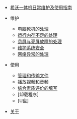 - [<large>希沃一体机日常维护及使用指南</large>](/)

- 维护
  - [电脑死机的处理](./maintennance/电脑死机的处理/电脑死机的处理.md)
  - [运行内存不足的处理](./maintennance/运行内存不足的处理/运行内存不足的处理.md)
  - [息屏与亮屏故障的处理](./maintennance/息屏与亮屏故障的处理/息屏与亮屏故障的处理.md)
  - [维护系统安全](./maintennance/维护系统安全/维护系统安全.md)
  - [网络异常的处理](./maintennance/网络异常的处理/网络异常的处理.md)

- 使用
  - [管理和传输文件](./usage/管理和传输文件/管理和传输文件.md)
  - [播放视频和音频](./usage/播放视频和音频/播放视频和音频.md)
  - [综合素质评价的填写](./usage/综合素质评价的填写/综合素质评价的填写.md)
  - [卸载程序]
  - [U盘]

- [关于](./about.md)